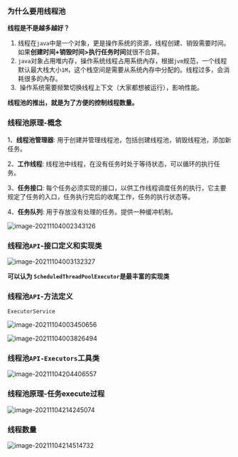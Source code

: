 ### 为什么要用线程池

**线程是不是越多越好？**

1.    线程在`java`中是一个对象，更是操作系统的资源，线程创建、销毁需要时间。如果**创建时间+销毁时间>执行任务时间**就很不合算。
2. ​	`java`对象占用堆内存，操作系统线程占用系统內存，根据`jvm`规范，一个线程默认最大栈大小`1M`，这个栈空间是需要从系统內存中分配的。线程过多，会消耗很多的內存。
3. ​	操作系统需要频繁切换线程上下文（大家都想被运行），影响性能。

**线程池的推出，就是为了方便的控制线程数量。**



### 线程池原理-概念

1、**线程池管理器**:	用于创建并管理线程池，包括创建线程池，销毁线程池，添加新任务。

2、**工作线程**:	线程池中线程，在没有任务时处于等待状态，可以循环的执行任务。

3、**任务接口**:	每个任务必须实现的接口，以供工作线程调度任务的执行，它主要规定了任务的入口，任务执行完后的收尾工作，任务的执行状态等。

4、**任务队列**:	用于存放没有处理的任务。提供一种缓冲机制。

![image-20211104002343126](https://gitee.com/JKcoding/imgs/raw/master/img/202111040023082.png)

### 线程池`API`-接口定义和实现类

![image-20211104003132327](https://gitee.com/JKcoding/imgs/raw/master/img/202111040031102.png)

**可以认为 `ScheduledThreadPoolExecutor`是最丰富的实现类**



### 线程池`API`-方法定义

`ExecutorService`

![image-20211104003450656](https://gitee.com/JKcoding/imgs/raw/master/img/202111040036717.png)



![image-20211104003826494](https://gitee.com/JKcoding/imgs/raw/master/img/202111040040934.png)

### 线程池`API-Executors`工具类

![image-20211104204406557](https://gitee.com/JKcoding/imgs/raw/master/img/202111042044475.png)



### 线程池原理-任务execute过程

![image-20211104214245074](https://gitee.com/JKcoding/imgs/raw/master/img/202111042142274.png)

### 线程数量

![image-20211104214514732](https://gitee.com/JKcoding/imgs/raw/master/img/202111042145327.png)